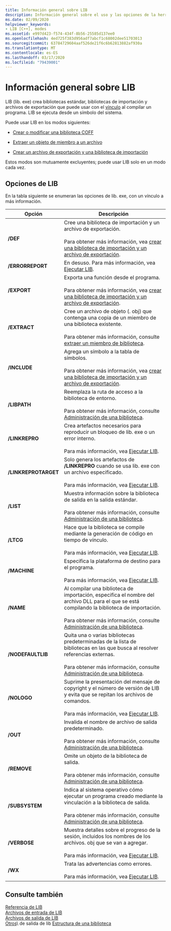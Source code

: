 ```yaml
---
title: Información general sobre LIB
description: Información general sobre el uso y las opciones de la herramienta biblioteca, lib. exe.
ms.date: 02/09/2020
helpviewer_keywords:
- LIB [C++], modes
ms.assetid: e997d423-f574-434f-8b56-25585d137ee0
ms.openlocfilehash: 4ed725f383d956adf7abcf1c68002dee51703013
ms.sourcegitcommit: 63784729604aaf526de21f6c6b62813882af930a
ms.translationtype: MT
ms.contentlocale: es-ES
ms.lasthandoff: 03/17/2020
ms.locfileid: "79439001"
---
```

# <a name="overview-of-lib"></a>Información general sobre LIB

LIB (lib. exe) crea bibliotecas estándar, bibliotecas de importación y archivos de exportación que puede usar con el [vínculo](linker-options.md) al compilar un programa. LIB se ejecuta desde un símbolo del sistema.

Puede usar LIB en los modos siguientes:

- [Crear o modificar una biblioteca COFF](managing-a-library.md)

- [Extraer un objeto de miembro a un archivo](extracting-a-library-member.md)

- [Crear un archivo de exportación y una biblioteca de importación](working-with-import-libraries-and-export-files.md)

Estos modos son mutuamente excluyentes; puede usar LIB solo en un modo cada vez.

## <a name="lib-options"></a>Opciones de LIB

En la tabla siguiente se enumeran las opciones de lib. exe, con un vínculo a más información.

|Opción|Descripción|
|-|-|
|**/DEF**|Cree una biblioteca de importación y un archivo de exportación.<br/><br/>Para obtener más información, vea [crear una biblioteca de importación y un archivo de exportación](building-an-import-library-and-export-file.md).|
|**/ERRORREPORT**| En desuso. Para más información, vea [Ejecutar LIB](running-lib.md).|
|**/EXPORT**|   Exporta una función desde el programa.<br/><br/>Para obtener más información, vea [crear una biblioteca de importación y un archivo de exportación](building-an-import-library-and-export-file.md).|
|**/EXTRACT**|   Cree un archivo de objeto (. obj) que contenga una copia de un miembro de una biblioteca existente.<br/><br/>Para obtener más información, consulte [extraer un miembro de biblioteca](extracting-a-library-member.md).|
|**/INCLUDE**|   Agrega un símbolo a la tabla de símbolos.<br/><br/>Para obtener más información, vea [crear una biblioteca de importación y un archivo de exportación](building-an-import-library-and-export-file.md).|
|**/LIBPATH**|   Reemplaza la ruta de acceso a la biblioteca de entorno.<br/><br/>Para obtener más información, consulte [Administración de una biblioteca](managing-a-library.md).|
|**/LINKREPRO**|   Crea artefactos necesarios para reproducir un bloqueo de lib. exe o un error interno.<br/><br/>Para más información, vea [Ejecutar LIB](running-lib.md).|
|**/LINKREPROTARGET**|   Solo genera los artefactos de **/LINKREPRO** cuando se usa lib. exe con un archivo especificado.<br/><br/>Para más información, vea [Ejecutar LIB](running-lib.md).|
|**/LIST**|   Muestra información sobre la biblioteca de salida en la salida estándar.<br/><br/>Para obtener más información, consulte [Administración de una biblioteca](managing-a-library.md).|
|**/LTCG**|   Hace que la biblioteca se compile mediante la generación de código en tiempo de vínculo.<br/><br/>Para más información, vea [Ejecutar LIB](running-lib.md).|
|**/MACHINE**|   Especifica la plataforma de destino para el programa.<br/><br/>Para más información, vea [Ejecutar LIB](running-lib.md).|
|**/NAME**|   Al compilar una biblioteca de importación, especifica el nombre del archivo DLL para el que se está compilando la biblioteca de importación.<br/><br/>Para obtener más información, consulte [Administración de una biblioteca](managing-a-library.md).|
|**/NODEFAULTLIB**|   Quita una o varias bibliotecas predeterminadas de la lista de bibliotecas en las que busca al resolver referencias externas.<br/><br/>Para obtener más información, consulte [Administración de una biblioteca](managing-a-library.md).|
|**/NOLOGO**|   Suprime la presentación del mensaje de copyright y el número de versión de LIB y evita que se repitan los archivos de comandos.<br/><br/>Para más información, vea [Ejecutar LIB](running-lib.md).|
|**/OUT**|   Invalida el nombre de archivo de salida predeterminado.<br/><br/>Para obtener más información, consulte [Administración de una biblioteca](managing-a-library.md).|
|**/REMOVE**|   Omite un objeto de la biblioteca de salida.<br/><br/>Para obtener más información, consulte [Administración de una biblioteca](managing-a-library.md).|
|**/SUBSYSTEM**|   Indica al sistema operativo cómo ejecutar un programa creado mediante la vinculación a la biblioteca de salida.<br/><br/>Para obtener más información, consulte [Administración de una biblioteca](managing-a-library.md).|
|**/VERBOSE**|   Muestra detalles sobre el progreso de la sesión, incluidos los nombres de los archivos. obj que se van a agregar.<br/><br/>Para más información, vea [Ejecutar LIB](running-lib.md).|
|**/WX**|   Trata las advertencias como errores.<br/><br/>Para más información, vea [Ejecutar LIB](running-lib.md).|

## <a name="see-also"></a>Consulte también

[Referencia de LIB](lib-reference.md)\
[Archivos de entrada de LIB](lib-input-files.md)\
[Archivos de salida de LIB](lib-output-files.md)\
[Otros](other-lib-output.md)\ de salida de lib
[Estructura de una biblioteca](structure-of-a-library.md)
